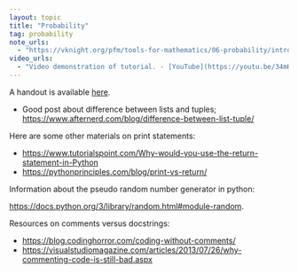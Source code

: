 ```yaml
---
layout: topic
title: "Probability"
tag: probability
note_urls:
  - "https://vknight.org/pfm/tools-for-mathematics/06-probability/introduction/main.html"
video_urls:
  - "Video demonstration of tutorial. - [YouTube](https://youtu.be/34mKnQ4fqHQ)"
---
```


A handout is available [here]({{site.baseurl}}/assets/handouts/autumn/05-probability/main.pdf).

- Good post about difference between lists and tuples; https://www.afternerd.com/blog/difference-between-list-tuple/

Here are some other materials on print statements:

- <https://www.tutorialspoint.com/Why-would-you-use-the-return-statement-in-Python>
- <https://pythonprinciples.com/blog/print-vs-return/>

Information about the pseudo random number generator in python:

<https://docs.python.org/3/library/random.html#module-random>.

Resources on comments versus docstrings:

- <https://blog.codinghorror.com/coding-without-comments/>
- <https://visualstudiomagazine.com/articles/2013/07/26/why-commenting-code-is-still-bad.aspx>
